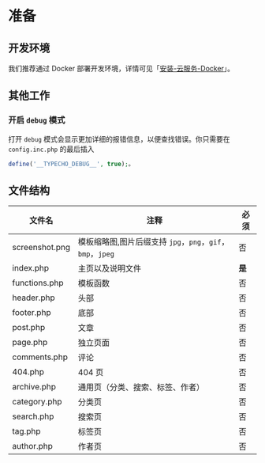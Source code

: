 # 准备

## 开发环境

我们推荐通过 Docker 部署开发环境，详情可见「[安装-云服务-Docker](https://wiki.typecho.love/install/cloud/docker/)」。

## 其他工作

### 开启 `debug` 模式

打开 `debug` 模式会显示更加详细的报错信息，以便查找错误。你只需要在 `config.inc.php` 的最后插入

``` php
define('__TYPECHO_DEBUG__', true);。
```

## 文件结构

| 文件名 | 注释 | 必须 |
| - | - | - |
| screenshot.png | 模板缩略图,图片后缀支持 `jpg`，`png`，`gif`，`bmp`，`jpeg` | 否 |
| index.php | 主页以及说明文件 | **是** |
| functions.php | 模板函数 | 否 |
| header.php | 头部 | 否 |
| footer.php | 底部 | 否 |
| post.php | 文章 | 否 |
| page.php | 独立页面 | 否 |
| comments.php | 评论 | 否 |
| 404.php | 404 页 | 否 |
| archive.php | 通用页（分类、搜索、标签、作者） | 否 |
| category.php | 分类页 | 否 |
| search.php | 搜索页 | 否 |
| tag.php | 标签页 | 否 |
| author.php | 作者页 | 否 |

